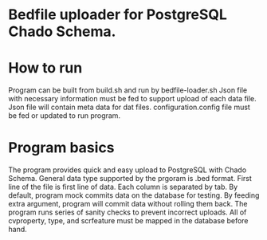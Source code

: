 # Bedfile uploader for PostgreSQL Chado Schema.

# How to run
Program can be built from build.sh and run by bedfile-loader.sh
Json file with necessary information must be fed to support upload of each data file.
Json file will contain meta data for dat files.
configuration.config file must be fed or updated to run program.

# Program basics
The program provides quick and easy upload to PostgreSQL with Chado Schema. General data type supported by the prgoram is .bed format.
First line of the file is first line of data. Each column is separated by tab. By default, program mock commits data on the database for testing. By feeding extra argument, program will commit data without rolling them back. The program runs series of sanity checks to prevent incorrect uploads. All of cvproperty, type, and scrfeature must be mapped in the database before hand. 
